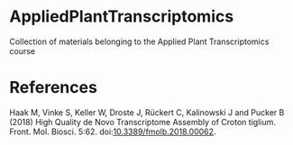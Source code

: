 # AppliedPlantTranscriptomics
Collection of materials belonging to the Applied Plant Transcriptomics course


# References
Haak M, Vinke S, Keller W, Droste J, Rückert C, Kalinowski J and Pucker B (2018) High Quality de Novo Transcriptome Assembly of Croton tiglium. Front. Mol. Biosci. 5:62. doi:[10.3389/fmolb.2018.00062](https://doi.org/10.3389/fmolb.2018.00062).
